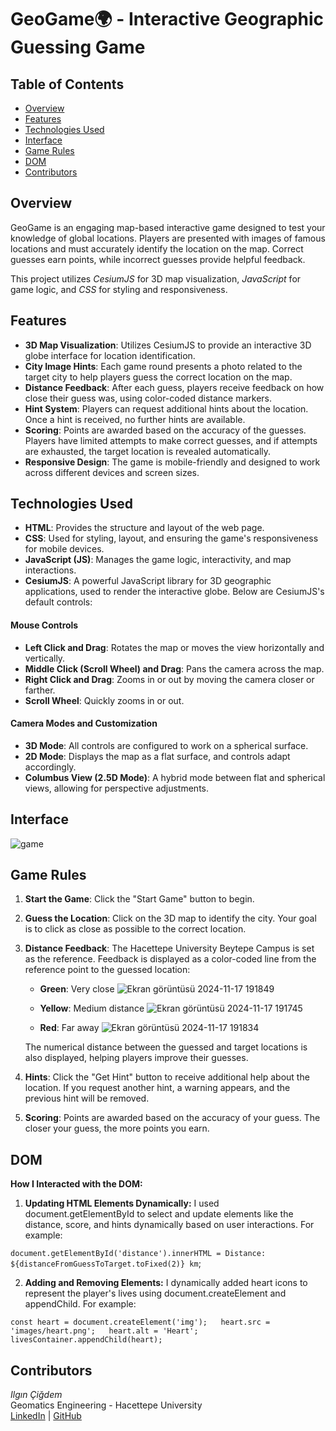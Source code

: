 # GeoGame🌍 - Interactive Geographic Guessing Game

## Table of Contents

- [Overview](#overview)
- [Features](#features)
- [Technologies Used](#technologies-used)
- [Interface](#interface)
- [Game Rules](#game-rules)
- [DOM](#DOM)
- [Contributors](#contributors)


## Overview

GeoGame is an engaging map-based interactive game designed to test your knowledge of global locations. Players are presented with images of famous locations and must accurately identify the location on the map. Correct guesses earn points, while incorrect guesses provide helpful feedback.

This project utilizes *CesiumJS* for 3D map visualization, *JavaScript* for game logic, and *CSS* for styling and responsiveness.

## Features

- **3D Map Visualization**: Utilizes CesiumJS to provide an interactive 3D globe interface for location identification.
- **City Image Hints**: Each game round presents a photo related to the target city to help players guess the correct location on the map.
- **Distance Feedback**: After each guess, players receive feedback on how close their guess was, using color-coded distance markers.
- **Hint System**: Players can request additional hints about the location. Once a hint is received, no further hints are available.
- **Scoring**: Points are awarded based on the accuracy of the guesses. Players have limited attempts to make correct guesses, and if attempts are exhausted, the target location is revealed automatically.
- **Responsive Design**: The game is mobile-friendly and designed to work across different devices and screen sizes.

## Technologies Used

- **HTML**: Provides the structure and layout of the web page.
- **CSS**: Used for styling, layout, and ensuring the game's responsiveness for mobile devices.
- **JavaScript (JS)**: Manages the game logic, interactivity, and map interactions.
- **CesiumJS**: A powerful JavaScript library for 3D geographic applications, used to render the interactive globe. Below are CesiumJS's default controls:

#### Mouse Controls

- **Left Click and Drag**: Rotates the map or moves the view horizontally and vertically.
- **Middle Click (Scroll Wheel) and Drag**: Pans the camera across the map.
- **Right Click and Drag**: Zooms in or out by moving the camera closer or farther.
- **Scroll Wheel**: Quickly zooms in or out.

#### Camera Modes and Customization

- **3D Mode**: All controls are configured to work on a spherical surface.
- **2D Mode**: Displays the map as a flat surface, and controls adapt accordingly.
- **Columbus View (2.5D Mode)**: A hybrid mode between flat and spherical views, allowing for perspective adjustments.

## Interface
![game](https://github.com/user-attachments/assets/7c2e1fc6-659f-48e5-85d4-e8235b427a64)

## Game Rules

1. **Start the Game**: Click the "Start Game" button to begin.
2. **Guess the Location**: Click on the 3D map to identify the city. Your goal is to click as close as possible to the correct location.
3. **Distance Feedback**: The Hacettepe University Beytepe Campus is set as the reference. Feedback is displayed as a color-coded line from the reference point to the guessed location:
   - **Green**: Very close ![Ekran görüntüsü 2024-11-17 191849](https://github.com/user-attachments/assets/aebae1ac-a30f-4f47-ba7c-d76cedbda084)

   - **Yellow**: Medium distance ![Ekran görüntüsü 2024-11-17 191745](https://github.com/user-attachments/assets/edd8f344-66b3-49e8-9ff0-388a19b80f18)

   - **Red**: Far away ![Ekran görüntüsü 2024-11-17 191834](https://github.com/user-attachments/assets/100c4a03-7e3c-4c58-9dc4-4ddade68ec28)


   The numerical distance between the guessed and target locations is also displayed, helping players improve their guesses.

4. **Hints**: Click the "Get Hint" button to receive additional help about the location. If you request another hint, a warning appears, and the previous hint will be removed.
5. **Scoring**: Points are awarded based on the accuracy of your guess. The closer your guess, the more points you earn.


## DOM

**How I Interacted with the DOM:**

1. **Updating HTML Elements Dynamically:**
I used document.getElementById to select and update elements like the distance, score, and hints dynamically based on user interactions. For example:

`document.getElementById('distance').innerHTML = Distance: ${distanceFromGuessToTarget.toFixed(2)} km`;  

2. **Adding and Removing Elements:**
I dynamically added heart icons to represent the player's lives using document.createElement and appendChild. For example:

`const heart = document.createElement('img');  
heart.src = 'images/heart.png';  
heart.alt = 'Heart';  
livesContainer.appendChild(heart);`  

 

## Contributors

*Ilgın Çiğdem*  
Geomatics Engineering - Hacettepe University  
[LinkedIn](https://www.linkedin.com/in/ilgincigdem) | [GitHub](https://github.com/ilgincigdem)


